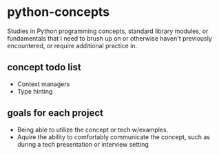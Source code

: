 python-concepts
===============
Studies in Python programming concepts, standard library modules, or fundamentals that I need to brush up on or otherwise haven't previously encountered, or require additional practice in.


concept todo list
----------------------
- Context managers
- Type hinting


goals for each project
----------------------
- Being able to utilize the concept or tech w/examples.
- Aquire the ability to comfortably communicate the concept, such as during a tech presentation or interview setting